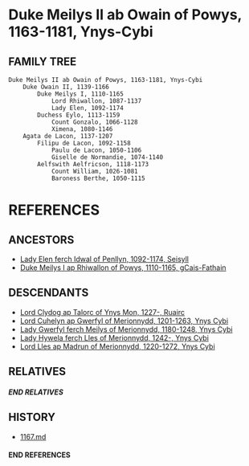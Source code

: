 # Duke Meilys II ab Owain of Powys, 1163-1181, Ynys-Cybi

## FAMILY TREE
```
Duke Meilys II ab Owain of Powys, 1163-1181, Ynys-Cybi
    Duke Owain II, 1139-1166
        Duke Meilys I, 1110-1165
            Lord Rhiwallon, 1087-1137
            Lady Elen, 1092-1174
        Duchess Eylo, 1113-1159
            Count Gonzalo, 1066-1128
            Ximena, 1080-1146
    Agata de Lacon, 1137-1207
        Filipu de Lacon, 1092-1158
            Paulu de Lacon, 1050-1106
            Giselle de Normandie, 1074-1140
        Aelfswith Aelfricson, 1118-1173
            Count William, 1026-1081
            Baroness Berthe, 1050-1115
```


# REFERENCES

## ANCESTORS
* [Lady Elen ferch Idwal of Penllyn, 1092-1174, Seisyll](elen_ferch_idwal_1092.md)
* [Duke Meilys I ap Rhiwallon of Powys, 1110-1165, gCais-Fathain](meilys_i_ap_rhiwallon_1110.md)

## DESCENDANTS
* [Lord Clydog ap Talorc of Ynys Mon, 1227-, Ruairc](clydog_ap_talorc_1227.md)
* [Lord Cuhelyn ap Gwerfyl of Merionnydd, 1201-1263, Ynys Cybi](cuhelyn_ap_gwerfyl_1201.md)
* [Lady Gwerfyl ferch Meilys of Merionnydd, 1180-1248, Ynys Cybi](gwerfyl_ferch_meilys_1180.md)
* [Lady Hywela ferch Lles of Merionnydd, 1242-, Ynys Cybi](hywela_ferch_lles_1242.md)
* [Lord Lles ap Madrun of Merionnydd, 1220-1272, Ynys Cybi](lles_ap_madrun_1220.md)

## RELATIVES

##### END RELATIVES 
## HISTORY
* [1167.md](../h/1167.md)

#### END REFERENCES
